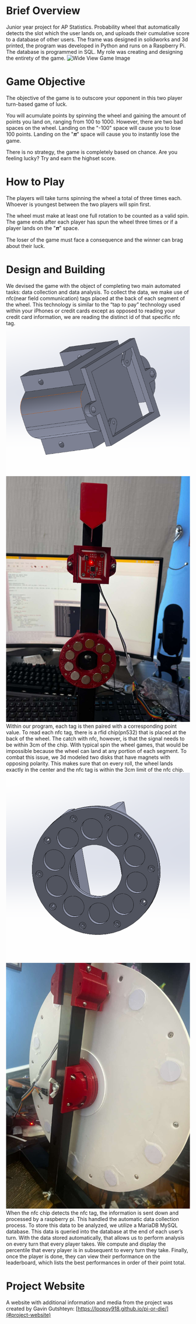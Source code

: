 # Brief Overview
Junior year project for AP Statistics. Probability wheel that automatically detects the slot which the user lands on, and uploads their cumulative score to a database of other users. The frame was designed in solidworks and 3d printed, the program was developed in Python and runs on a Raspberry Pi. The database is programmed in SQL. My role was creating and designing the entirety of the game.
![Wide View Game Image](https://github.com/Lamarr3314/PiOrDie-ProbabilityWheel/blob/main/media/img5.png)
# Game Objective
The objective of the game is to outscore your opponent in this two player turn-based game of luck.

You will acumulate points by spinning the wheel and gaining the amount of points you land on, ranging from 100 to 1000. However, there are two bad spaces on the wheel. Landing on the "-100" space will cause you to lose 100 points. Landing on the "𝝅" space will cause you to instantly lose the game.

There is no strategy, the game is completely based on chance. Are you feeling lucky? Try and earn the highset score.

# How to Play
The players will take turns spinning the wheel a total of three times each. Whoever is youngest between the two players will spin first.

The wheel must make at least one full rotation to be counted as a valid spin. The game ends after each player has spun the wheel three times or if a player lands on the "𝝅" space.

The loser of the game must face a consequence and the winner can brag about their luck.

# Design and Building
We devised the game with the object of completing two main automated tasks: data collection and data analysis. To collect the data, we make use of nfc(near field communication) tags placed at the back of each segment of the wheel. This technology is similar to the “tap to pay” technology used within your iPhones or credit cards except as opposed to reading your credit card information, we are reading the distinct id of that specific nfc tag.
![Image of NFC Model](https://github.com/Lamarr3314/PiOrDie-ProbabilityWheel/blob/main/media/img1.png)
![Image of NFC Tag](https://github.com/Lamarr3314/PiOrDie-ProbabilityWheel/blob/main/media/img2.jpg)
Within our program, each tag is then paired with a corresponding point value. To read each nfc tag, there is a rfid chip(pn532) that is placed at the back of the wheel. The catch with nfc, however, is that the signal needs to be within 3cm of the chip. With typical spin the wheel games, that would be impossible because the wheel can land at any portion of each segment. To combat this issue, we 3d modeled two disks that have magnets with opposing polarity. This makes sure that on every roll, the wheel lands exactly in the center and the nfc tag is within the 3cm limit of the nfc chip. 
![Image of NFC Model](https://github.com/Lamarr3314/PiOrDie-ProbabilityWheel/blob/main/media/img0.png)
![Image of NFC Tag](https://github.com/Lamarr3314/PiOrDie-ProbabilityWheel/blob/main/media/img3.jpg)
When the nfc chip detects the nfc tag, the information is sent down and processed by a raspberry pi. This handled the automatic data collection process. To store this data to be analyzed, we utilize a MariaDB MySQL database. This data is queried into the database at the end of each user’s turn. With the data stored automatically, that allows us to perform analysis on every turn that every player takes. We compute and display the percentile that every player is in subsequent to every turn they take. Finally, once the player is done, they can view their performance on the leaderboard, which lists the best performances in order of their point total.
# Project Website
A website with additional information and media from the project was created by Gavin Gutshteyn: [https://loopsy918.github.io/pi-or-die/](#project-website)
